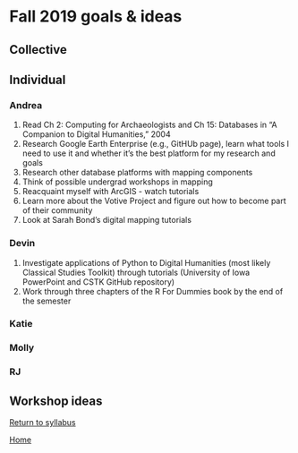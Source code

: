 # Fall 2019 goals & ideas

## Collective

## Individual

### Andrea
1. Read Ch 2: Computing for Archaeologists and Ch 15: Databases in “A Companion to Digital Humanities,” 2004
2. Research Google Earth Enterprise (e.g., GitHUb page), learn what tools I need to use it and whether it’s the best platform for my research and goals
3. Research other database platforms with mapping components
4. Think of possible undergrad workshops in mapping
5. Reacquaint myself with ArcGIS - watch tutorials
6. Learn more about the Votive Project and figure out how to become part of their community
7. Look at Sarah Bond’s digital mapping tutorials

### Devin

1. Investigate applications of Python to Digital Humanities (most likely Classical Studies Toolkit) through tutorials (University of Iowa PowerPoint and CSTK GitHub repository)
2. Work through three chapters of the R For Dummies book by the end of the semester

### Katie

### Molly

### RJ

## Workshop ideas


[Return to syllabus](/syllabus.md)

[Home](/README.md)
